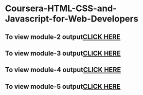 # Coursera-HTML-CSS-and-Javascript-for-Web-Developers

<h2>To view module-2 output<a href="https://prathamesh0421.github.io/Coursera-HTML-CSS-and-Javascript-for-Web-Developers/module2-solution">CLICK HERE</a></h2>
<h2>To view module-3 output<a href="https://prathamesh0421.github.io/Coursera-HTML-CSS-and-Javascript-for-Web-Developers/module3-solution">CLICK HERE</a></h2>
<h2>To view module-4 output<a href="https://prathamesh0421.github.io/Coursera-HTML-CSS-and-Javascript-for-Web-Developers/module4-solution">CLICK HERE</a></h2>
<h2>To view module-5 output<a href="https://prathamesh0421.github.io/Coursera-HTML-CSS-and-Javascript-for-Web-Developers/module5-solution">CLICK HERE</a></h2>

